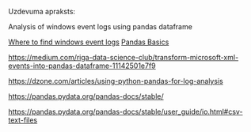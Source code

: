 Uzdevuma apraksts: 

Analysis of windows event logs using pandas dataframe

[Where to find windows event logs](https://www.m-files.com/user-guide/latest/eng/faq_checking_windows_event_logs.html)
[Pandas Basics](https://www.learnpython.org/en/Pandas_Basics)  


https://medium.com/riga-data-science-club/transform-microsoft-xml-events-into-pandas-dataframe-11142501e7f9  

https://dzone.com/articles/using-python-pandas-for-log-analysis  

https://pandas.pydata.org/pandas-docs/stable/  

https://pandas.pydata.org/pandas-docs/stable/user_guide/io.html#csv-text-files  

